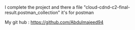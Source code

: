 I complete the project and there a file "cloud-cdnd-c2-final-result.postman_collection" it's for postman 



My git hub : https://github.com/Abdulmajeed94